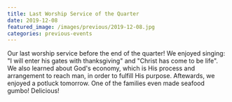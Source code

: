 ```yaml
---
title: Last Worship Service of the Quarter    
date: 2019-12-08
featured_image: /images/previous/2019-12-08.jpg
categories: previous-events
---
```

Our last worship service before the end of the quarter! We enjoyed singing: "I will enter his gates with thanksgiving" and "Christ has come to be life". We also learned about God's economy, which is His process and arrangement to reach man, in order to fulfill His purpose. 
Aftewards, we enjoyed a potluck tomorrow. One of the families even made seafood gumbo! Delicious! 